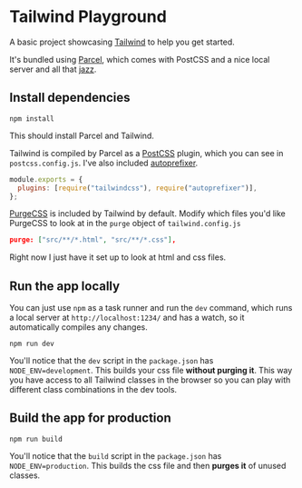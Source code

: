 # Tailwind Playground

A basic project showcasing [Tailwind](https://tailwindcss.com/) to help you get started.

It's bundled using [Parcel](https://parceljs.org/), which comes with PostCSS and a nice local server and all that [jazz](https://www.youtube.com/watch?v=mqDOQzfM5Kc).

## Install dependencies

```
npm install
```

This should install Parcel and Tailwind.

Tailwind is compiled by Parcel as a [PostCSS](https://postcss.org/) plugin, which you can see in `postcss.config.js`. I've also included [autoprefixer](https://github.com/postcss/autoprefixer).

```js
module.exports = {
  plugins: [require("tailwindcss"), require("autoprefixer")],
};
```

[PurgeCSS](https://purgecss.com/) is included by Tailwind by default. Modify which files you'd like PurgeCSS to look at in the `purge` object of `tailwind.config.js`

```json
purge: ["src/**/*.html", "src/**/*.css"],
```

Right now I just have it set up to look at html and css files.

## Run the app locally

You can just use `npm` as a task runner and run the `dev` command, which runs a local server at `http://localhost:1234/` and has a watch, so it automatically compiles any changes.

```
npm run dev
```

You'll notice that the `dev` script in the `package.json` has `NODE_ENV=development`. This builds your css file **without purging it**. This way you have access to all Tailwind classes in the browser so you can play with different class combinations in the dev tools.

## Build the app for production

```
npm run build
```

You'll notice that the `build` script in the `package.json` has `NODE_ENV=production`. This builds the css file and then **purges it** of unused classes.
